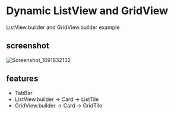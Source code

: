 # Dynamic ListView and GridView

ListView.builder and GridView.builder example

## screenshot
![Screenshot_1691832132](https://github.com/merihcavdar/dynamic_lists_grids/assets/84540989/66f41fcd-0cb1-48f3-9436-f850a8414d32)

## features
- TabBar
- ListView.builder -> Card -> ListTile
- GridView.builder -> Card -> GridTile
